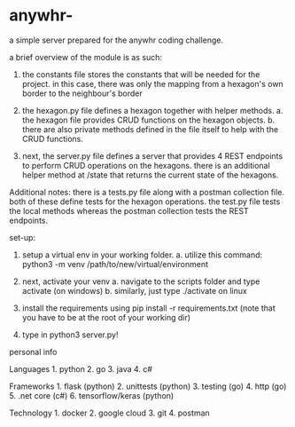 # anywhr-
a simple server prepared for the anywhr coding challenge.

a brief overview of the module is as such: 

1. the constants file stores the constants that will be needed for the project. in this case, there was only the mapping from a hexagon's own border to the neighbour's border

2. the hexagon.py file defines a hexagon together with helper methods.
	a. the hexagon file provides CRUD functions on the hexagon objects. 
	b. there are also private methods defined in the file itself to help with the CRUD functions.

3. next, the server.py file defines a server that provides 4 REST endpoints to perform CRUD operations on the hexagons. there is an additional helper method at /state that returns the current state of the hexagons.

Additional notes: there is a tests.py file along with a postman collection file. both of these define tests for the hexagon operations. the test.py file tests the local methods whereas the postman collection tests the REST endpoints.

set-up:

1. setup a virtual env in your working folder.
	a. utilize this command: python3 -m venv /path/to/new/virtual/environment

2. next, activate your venv 
	a. navigate to the scripts folder and type activate (on windows) 
	b. similarly, just type ./activate on linux 

3. install the requirements using pip install -r requirements.txt (note that you have to be at the root of your working dir) 

4. type in python3 server.py!

personal info 

Languages
	1. python 
	2. go 
	3. java 
	4. c#

Frameworks
	1. flask (python) 
	2. unittests (python)
	3. testing (go) 
	4. http (go) 
	5. .net core (c#) 
	6. tensorflow/keras (python) 

Technology
	1. docker
	2. google cloud 
	3. git 
	4. postman 
